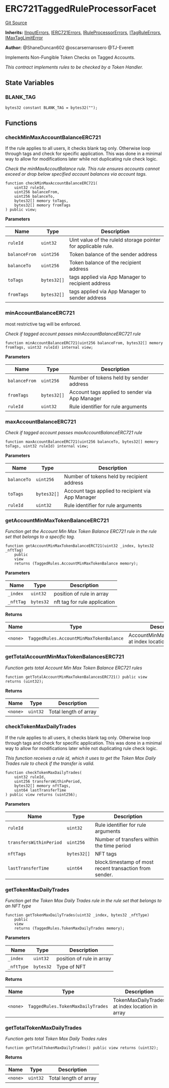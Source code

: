 # ERC721TaggedRuleProcessorFacet
[Git Source](https://github.com/thrackle-io/aquifi-rules-v1/blob/5b4c46cba4728d833e07b42f737a689087f379aa/src/protocol/economic/ruleProcessor/ERC721TaggedRuleProcessorFacet.sol)

**Inherits:**
[IInputErrors](/src/common/IErrors.sol/interface.IInputErrors.md), [IERC721Errors](/src/common/IErrors.sol/interface.IERC721Errors.md), [IRuleProcessorErrors](/src/common/IErrors.sol/interface.IRuleProcessorErrors.md), [ITagRuleErrors](/src/common/IErrors.sol/interface.ITagRuleErrors.md), [IMaxTagLimitError](/src/common/IErrors.sol/interface.IMaxTagLimitError.md)

**Author:**
@ShaneDuncan602 @oscarsernarosero @TJ-Everett

Implements Non-Fungible Token Checks on Tagged Accounts.

*This contract implements rules to be checked by a Token Handler.*


## State Variables
### BLANK_TAG

```solidity
bytes32 constant BLANK_TAG = bytes32("");
```


## Functions
### checkMinMaxAccountBalanceERC721

If the rule applies to all users, it checks blank tag only. Otherwise loop through
tags and check for specific application. This was done in a minimal way to allow for
modifications later while not duplicating rule check logic.

*Check the minMaxAccoutBalance rule. This rule ensures accounts cannot exceed or drop below specified account balances via account tags.*


```solidity
function checkMinMaxAccountBalanceERC721(
    uint32 ruleId,
    uint256 balanceFrom,
    uint256 balanceTo,
    bytes32[] memory toTags,
    bytes32[] memory fromTags
) public view;
```
**Parameters**

|Name|Type|Description|
|----|----|-----------|
|`ruleId`|`uint32`|Uint value of the ruleId storage pointer for applicable rule.|
|`balanceFrom`|`uint256`|Token balance of the sender address|
|`balanceTo`|`uint256`|Token balance of the recipient address|
|`toTags`|`bytes32[]`|tags applied via App Manager to recipient address|
|`fromTags`|`bytes32[]`|tags applied via App Manager to sender address|


### minAccountBalanceERC721

most restrictive tag will be enforced.

*Check if tagged account passes minAccountBalanceERC721 rule*


```solidity
function minAccountBalanceERC721(uint256 balanceFrom, bytes32[] memory fromTags, uint32 ruleId) internal view;
```
**Parameters**

|Name|Type|Description|
|----|----|-----------|
|`balanceFrom`|`uint256`|Number of tokens held by sender address|
|`fromTags`|`bytes32[]`|Account tags applied to sender via App Manager|
|`ruleId`|`uint32`|Rule identifier for rule arguments|


### maxAccountBalanceERC721

*Check if tagged account passes maxAccountBalanceERC721 rule*


```solidity
function maxAccountBalanceERC721(uint256 balanceTo, bytes32[] memory toTags, uint32 ruleId) internal view;
```
**Parameters**

|Name|Type|Description|
|----|----|-----------|
|`balanceTo`|`uint256`|Number of tokens held by recipient address|
|`toTags`|`bytes32[]`|Account tags applied to recipient via App Manager|
|`ruleId`|`uint32`|Rule identifier for rule arguments|


### getAccountMinMaxTokenBalanceERC721

*Function get the Account Min Max Token Balance ERC721 rule in the rule set that belongs to a specific tag.*


```solidity
function getAccountMinMaxTokenBalanceERC721(uint32 _index, bytes32 _nftTag)
    public
    view
    returns (TaggedRules.AccountMinMaxTokenBalance memory);
```
**Parameters**

|Name|Type|Description|
|----|----|-----------|
|`_index`|`uint32`|position of rule in array|
|`_nftTag`|`bytes32`|nft tag for rule application|

**Returns**

|Name|Type|Description|
|----|----|-----------|
|`<none>`|`TaggedRules.AccountMinMaxTokenBalance`|AccountMinMaxTokenBalance at index location in array|


### getTotalAccountMinMaxTokenBalancesERC721

*Function gets total Account Min Max Token Balance ERC721 rules*


```solidity
function getTotalAccountMinMaxTokenBalancesERC721() public view returns (uint32);
```
**Returns**

|Name|Type|Description|
|----|----|-----------|
|`<none>`|`uint32`|Total length of array|


### checkTokenMaxDailyTrades

If the rule applies to all users, it checks blank tag only. Otherwise loop through
tags and check for specific application. This was done in a minimal way to allow for
modifications later while not duplicating rule check logic.

*This function receives a rule id, which it uses to get the Token Max Daily Trades rule to check if the transfer is valid.*


```solidity
function checkTokenMaxDailyTrades(
    uint32 ruleId,
    uint256 transfersWithinPeriod,
    bytes32[] memory nftTags,
    uint64 lastTransferTime
) public view returns (uint256);
```
**Parameters**

|Name|Type|Description|
|----|----|-----------|
|`ruleId`|`uint32`|Rule identifier for rule arguments|
|`transfersWithinPeriod`|`uint256`|Number of transfers within the time period|
|`nftTags`|`bytes32[]`|NFT tags|
|`lastTransferTime`|`uint64`|block.timestamp of most recent transaction from sender.|


### getTokenMaxDailyTrades

*Function get the Token Max Daily Trades rule in the rule set that belongs to an NFT type*


```solidity
function getTokenMaxDailyTrades(uint32 _index, bytes32 _nftType)
    public
    view
    returns (TaggedRules.TokenMaxDailyTrades memory);
```
**Parameters**

|Name|Type|Description|
|----|----|-----------|
|`_index`|`uint32`|position of rule in array|
|`_nftType`|`bytes32`|Type of NFT|

**Returns**

|Name|Type|Description|
|----|----|-----------|
|`<none>`|`TaggedRules.TokenMaxDailyTrades`|TokenMaxDailyTrades at index location in array|


### getTotalTokenMaxDailyTrades

*Function gets total Token Max Daily Trades rules*


```solidity
function getTotalTokenMaxDailyTrades() public view returns (uint32);
```
**Returns**

|Name|Type|Description|
|----|----|-----------|
|`<none>`|`uint32`|Total length of array|


